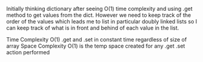 
Initially thinking dictionary after seeing O(1) time complexity and using .get method to get values from the dict.
However we need to keep track of the order of the values which leads me to list in particular doubly linked lists so
I can keep track of what is in front and behind of each value in the list.

Time Complexity O(1) .get and .set in constant time regardless of size of array
Space Complexity O(1) is the temp space created for any .get .set action performed